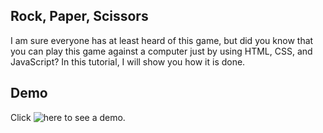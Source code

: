 ## Rock, Paper, Scissors
I am sure everyone has at least heard of this game, but did you know that you can play this game against a computer just by using HTML, CSS, and JavaScript? 
In this tutorial, I will show you how it is done.




## Demo
Click ![here](https://chaos1601.github.io/rock-paper-sissors/) to see a demo.
